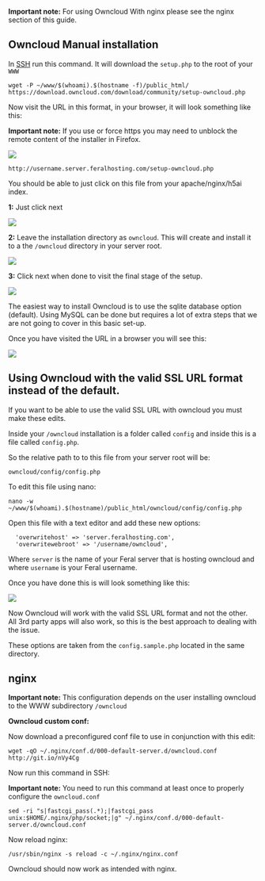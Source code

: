 
**Important note:** For using Owncloud With nginx please see the nginx section of this guide.

Owncloud Manual installation
---

In [SSH](https://www.feralhosting.com/faq/view?question=12) run this command. It will download the `setup.php` to the root of your `WWW`

~~~
wget -P ~/www/$(whoami).$(hostname -f)/public_html/ https://download.owncloud.com/download/community/setup-owncloud.php
~~~

Now visit the URL in this format, in your browser, it will look something like this:

**Important note:** If you use or force https you may need to unblock the remote content of the installer in Firefox.

![](https://raw.githubusercontent.com/feralhosting/feralfilehosting/master/Feral%20Wiki/HTTP/Owncloud%20-%20Basic%20setup/https.png)

~~~
http://username.server.feralhosting.com/setup-owncloud.php
~~~

You should be able to just click on this file from your apache/nginx/h5ai index.

**1:** Just click next

![](https://raw.github.com/feralhosting/feralfilehosting/master/Feral%20Wiki/HTTP/Owncloud%20-%20Basic%20setup/web-install-1.png)

**2:** Leave the installation directory as `owncloud`. This will create and install it to a the `/owncloud` directory in your server root.

![](https://raw.github.com/feralhosting/feralfilehosting/master/Feral%20Wiki/HTTP/Owncloud%20-%20Basic%20setup/web-install-2.png)

**3:** Click next when done to visit the final stage of the setup.

![](https://raw.github.com/feralhosting/feralfilehosting/master/Feral%20Wiki/HTTP/Owncloud%20-%20Basic%20setup/web-install-3.png)

The easiest way to install Owncloud is to use the sqlite database option (default). Using MySQL can be done but requires a lot of extra steps that we are not going to cover in this basic set-up.

Once you have visited the URL in a browser you will see this:

![](https://raw.github.com/feralhosting/feralfilehosting/master/Feral%20Wiki/HTTP/Owncloud%20-%20Basic%20setup/1.png)

Using Owncloud with the valid SSL URL format instead of the default.
---

If you want to be able to use the valid SSL URL with owncloud you must make these edits.

Inside your `/owncloud` installation is a folder called `config` and inside this is a file called `config.php`.

So the relative path to to this file from your server root will be:

~~~
owncloud/config/config.php
~~~

To edit this file using nano:

~~~
nano -w ~/www/$(whoami).$(hostname)/public_html/owncloud/config/config.php
~~~

Open this file with a text editor and add these new options:

~~~
  'overwritehost' => 'server.feralhosting.com',
  'overwritewebroot' => '/username/owncloud',
~~~

Where `server` is the name of your Feral server that is hosting owncloud and where `username` is your Feral username.

Once you have done this is will look something like this:

![](https://raw.github.com/feralhosting/feralfilehosting/master/Feral%20Wiki/HTTP/Owncloud%20-%20Basic%20setup/config.png)

Now Owncloud will work with the valid SSL URL format and not the other. All 3rd party apps will also work, so this is the best approach to dealing with the issue.

These options are taken from the `config.sample.php` located in the same directory.

nginx
---

**Important note:** This configuration depends on the user installing owncloud to the WWW subdirectory `/owncloud`

**Owncloud custom conf:**

Now download a preconfigured conf file to use in conjunction with this edit:

~~~
wget -qO ~/.nginx/conf.d/000-default-server.d/owncloud.conf http://git.io/nVy4Cg
~~~

Now run this command in SSH:

**Important note:** You need to run this command at least once to properly configure the `owncloud.conf`

~~~
sed -ri "s|fastcgi_pass(.*);|fastcgi_pass    unix:$HOME/.nginx/php/socket;|g" ~/.nginx/conf.d/000-default-server.d/owncloud.conf
~~~

Now reload nginx:

~~~
/usr/sbin/nginx -s reload -c ~/.nginx/nginx.conf
~~~

Owncloud should now work as intended with nginx.



